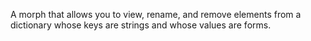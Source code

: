 A morph that allows you to view, rename, and remove elements from a dictionary whose keys are strings and whose values are forms.